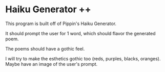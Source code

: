 # Haiku Generator ++

This program is built off of Pippin's Haiku Generator.

It should prompt the user for 1 word, which should flavor the generated poem.

The poems should have a gothic feel.

I will try to make the esthetics gothic too (reds, purples, blacks, oranges). Maybe have an image of the user's prompt.
